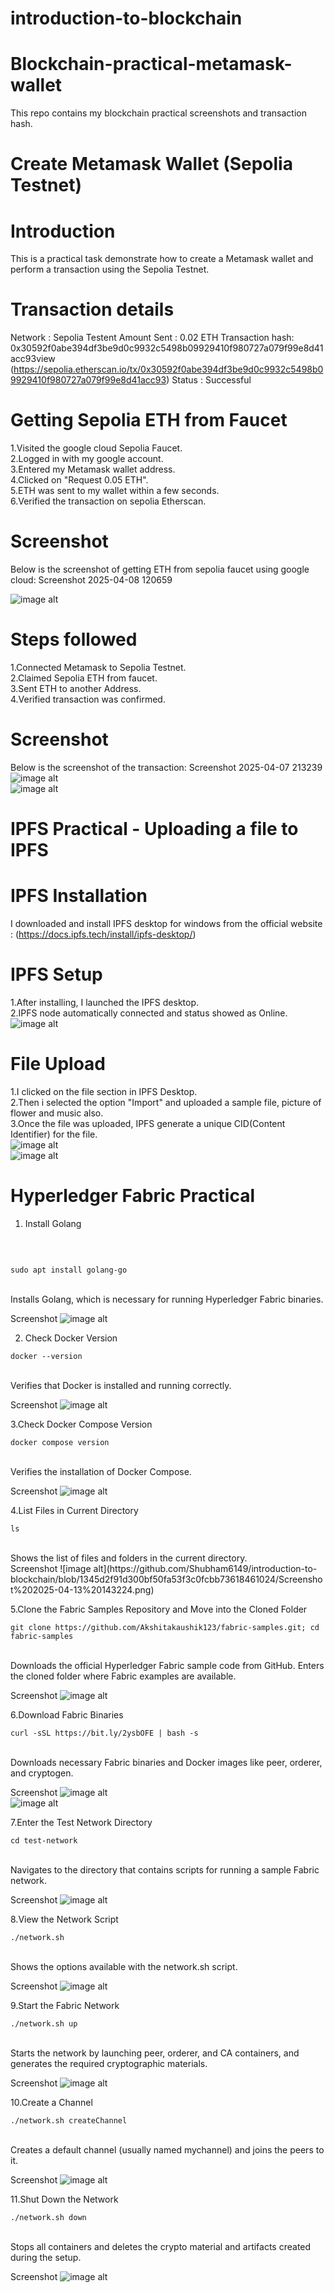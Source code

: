 # introduction-to-blockchain
# Blockchain-practical-metamask-wallet
This repo contains my blockchain practical screenshots and transaction hash.

# Create Metamask Wallet (Sepolia Testnet)
   # Introduction
This is a practical task demonstrate how to create a Metamask wallet and perform a transaction using the Sepolia Testnet.

# Transaction details
Network : Sepolia Testent Amount Sent : 0.02 ETH Transaction hash:
<br>
0x30592f0abe394df3be9d0c9932c5498b09929410f980727a079f99e8d41acc93view
<br>
(https://sepolia.etherscan.io/tx/0x30592f0abe394df3be9d0c9932c5498b09929410f980727a079f99e8d41acc93) Status : Successful

# Getting Sepolia ETH from Faucet
1.Visited the google cloud Sepolia Faucet.
<br>
2.Logged in with my google account.
<br>
3.Entered my Metamask wallet address.
<br>
4.Clicked on "Request 0.05 ETH".
<br>
5.ETH was sent to my wallet within a few seconds.
<br>
6.Verified the transaction on sepolia Etherscan.
# Screenshot
Below is the screenshot of getting ETH from sepolia faucet using google cloud: Screenshot 2025-04-08 120659

![image alt](https://github.com/Shubham6149/introduction-to-blockchain/blob/c419c994e1b294e696eece66e8664d2b5c1f24eb/Screenshot%202025-04-08%20170241.png)
# Steps followed
1.Connected Metamask to Sepolia Testnet.
<br>
2.Claimed Sepolia ETH from faucet.
<br>
3.Sent ETH to another Address.
<br>
4.Verified transaction was confirmed.
# Screenshot
Below is the screenshot of the transaction: Screenshot 2025-04-07 213239
<br>
![image alt](https://github.com/Shubham6149/introduction-to-blockchain/blob/eb92c420254fab1656962e38fe0fc3dd4407d60a/Screenshot%202025-04-08%20170404.png)
<br>
![image alt](https://github.com/Shubham6149/introduction-to-blockchain/blob/2b1b0bd2fd57b38edcb9ac65eedc251facc34a1a/Screenshot%202025-04-11%20081631.png)


# IPFS Practical - Uploading a file to IPFS
# IPFS Installation
I downloaded and install IPFS desktop for windows from the official website : (https://docs.ipfs.tech/install/ipfs-desktop/)

# IPFS Setup
1.After installing, I launched the IPFS desktop.
<br>
2.IPFS node automatically connected and status showed as Online.
<br>
![image alt](https://github.com/Shubham6149/introduction-to-blockchain/blob/180752cf40c31e3c7a3a8f53c9ac5aed9c81785d/Screenshot%20(2).png)


# File Upload
1.I clicked on the file section in IPFS Desktop.
<br>
2.Then i selected the option "Import" and uploaded a sample file, picture of flower and music also.
<br>
3.Once the file was uploaded, IPFS generate a unique CID(Content Identifier) for the file.
<br>
![image alt](https://github.com/Shubham6149/introduction-to-blockchain/blob/6df133f50023617a56eb99b49d9172e02148f40b/Screenshot%20(5).png)
<br>
![image alt](https://github.com/Shubham6149/introduction-to-blockchain/blob/a1b48d3f6eb73d8270b04ccf6c3f69306faf3336/Screenshot%20(4).png)





# Hyperledger Fabric Practical
1. Install Golang
 <br>

```

sudo apt install golang-go
```

<br>
Installs Golang, which is necessary for running Hyperledger Fabric binaries.
<br>

Screenshot
![image alt](https://github.com/Shubham6149/introduction-to-blockchain/blob/e38de3438849018b3853100088275a071ea9990d/Screenshot%202025-04-13%20143125.png)

2. Check Docker Version
```
docker --version
```
<br>
Verifies that Docker is installed and running correctly.
<br>

Screenshot
![image alt](https://github.com/Shubham6149/introduction-to-blockchain/blob/a51ddc26719a0b9bdd0b5ba355acdeb0cc93c2d8/Screenshot%202025-04-13%20143202.png)

3.Check Docker Compose Version
```
docker compose version
```
<br>
Verifies the installation of Docker Compose.
<br>

Screenshot
![image alt](https://github.com/Shubham6149/introduction-to-blockchain/blob/734e23a30bd221490c1f90a5a74c6a59b6d57fa8/Screenshot%202025-04-13%20143214.png)

4.List Files in Current Directory
```
ls
```
<br>
Shows the list of files and folders in the current directory.
<br>
Screenshot
![image alt](https://github.com/Shubham6149/introduction-to-blockchain/blob/1345d2f91d300bf50fa53f3c0fcbb73618461024/Screenshot%202025-04-13%20143224.png)

5.Clone the Fabric Samples Repository and Move into the Cloned Folder
```
git clone https://github.com/Akshitakaushik123/fabric-samples.git; cd fabric-samples
```
<br>
Downloads the official Hyperledger Fabric sample code from GitHub. Enters the cloned folder where Fabric examples are available.
<br>

Screenshot
![image alt](https://github.com/Shubham6149/introduction-to-blockchain/blob/c60d163704080172d9d9dde2420abb47b3e7b90c/Screenshot%202025-04-13%20143238.png)

6.Download Fabric Binaries
```
curl -sSL https://bit.ly/2ysbOFE | bash -s
```
<br>
Downloads necessary Fabric binaries and Docker images like peer, orderer, and cryptogen.
<br>

Screenshot
![image alt](https://github.com/Shubham6149/introduction-to-blockchain/blob/4a7126e7a7a47282e593adb268b226e38f9f93b3/Screenshot%202025-04-13%20143250.png)
<br>
![image alt](https://github.com/Shubham6149/introduction-to-blockchain/blob/06274ff129fbb8833dfb4d70e7af24e23f9ed336/Screenshot%202025-04-13%20143339.png)

7.Enter the Test Network Directory
```
cd test-network
```
<br>
Navigates to the directory that contains scripts for running a sample Fabric network.
<br>

Screenshot
![image alt](https://github.com/Shubham6149/introduction-to-blockchain/blob/6135b4d97defaf4ffc4fe124fa8fb0d40d71587c/Screenshot%202025-04-13%20143416.png)

8.View the Network Script
```
./network.sh
```
<br>
Shows the options available with the network.sh script.
<br>

Screenshot
![image alt](https://github.com/Shubham6149/introduction-to-blockchain/blob/8c17d5c5768067011c18c198eee4f174c3a153e8/Screenshot%202025-04-13%20143444.png)

9.Start the Fabric Network
```
./network.sh up
```
<br>
Starts the network by launching peer, orderer, and CA containers, and generates the required cryptographic materials.
<br>

Screenshot
![image alt](https://github.com/Shubham6149/introduction-to-blockchain/blob/955425f88caa472c8df9ed3118ee7a485b7a3978/Screenshot%202025-04-13%20143454.png)

10.Create a Channel
```
./network.sh createChannel
```
<br>
Creates a default channel (usually named mychannel) and joins the peers to it.
<br>

Screenshot
![image alt](https://github.com/Shubham6149/introduction-to-blockchain/blob/ed6c7d843c0dcd00ba27314a54ab6030aaa81e80/Screenshot%202025-04-13%20143507.png)

11.Shut Down the Network
```
./network.sh down
```
<br>
Stops all containers and deletes the crypto material and artifacts created during the setup.
<br>

Screenshot
![image alt](https://github.com/Shubham6149/introduction-to-blockchain/blob/11188af1f5246f4e96a6298efee19276b75010b7/Screenshot%202025-04-13%20143529.png)







